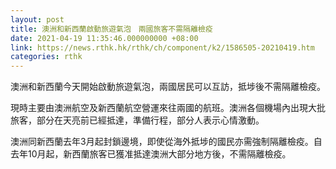 ```yaml
---
layout: post
title: 澳洲和新西蘭啟動旅遊氣泡　兩國旅客不需隔離檢疫
date: 2021-04-19 11:35:46.000000000 +08:00
link: https://news.rthk.hk/rthk/ch/component/k2/1586505-20210419.htm
categories: rthk
---
```


澳洲和新西蘭今天開始啟動旅遊氣泡，兩國居民可以互訪，抵埗後不需隔離檢疫。

現時主要由澳洲航空及新西蘭航空營運來往兩國的航班。澳洲各個機場內出現大批旅客，部分在天亮前已經抵達，準備行程，部分人表示心情激動。

澳洲同新西蘭去年3月起封鎖邊境，即使從海外抵埗的國民亦需強制隔離檢疫。自去年10月起，新西蘭旅客已獲准抵達澳洲大部分地方後，不需隔離檢疫。
